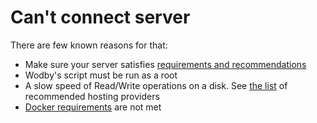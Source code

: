 # Can't connect server

There are few known reasons for that:

* Make sure your server satisfies [requirements and recommendations](/servers/requirements.md)
* Wodby's script must be run as a root
* A slow speed of Read/Write operations on a disk. See [the list](/servers/connect/README.md) of recommended hosting providers
* [Docker requirements](https://docs.docker.com/engine/installation/binaries/) are not met 
